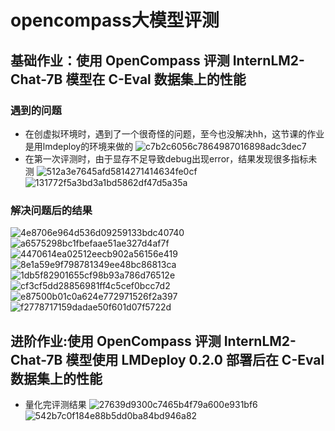 # opencompass大模型评测
## 基础作业：使用 OpenCompass 评测 InternLM2-Chat-7B 模型在 C-Eval 数据集上的性能
### 遇到的问题
* 在创虚拟环境时，遇到了一个很奇怪的问题，至今也没解决hh，这节课的作业是用lmdeploy的环境来做的
![c7b2c6056c7864987016898adc3dec7](https://github.com/baijiesong/InternLM_Learning/assets/105435837/4beb1d59-7f76-4b8b-954e-14778b4bdf4b)
* 在第一次评测时，由于显存不足导致debug出现error，结果发现很多指标未测
![512a3e7645afd5814271414634fe0cf](https://github.com/baijiesong/InternLM_Learning/assets/105435837/baa3f892-33f8-4fec-826a-66b4ea5efff2)
![131772f5a3bd3a1bd5862df47d5a35a](https://github.com/baijiesong/InternLM_Learning/assets/105435837/73cd9483-4379-41e3-ab50-25d57a09de1a)
### 解决问题后的结果
![4e8706e964d536d09259133bdc40740](https://github.com/baijiesong/InternLM_Learning/assets/105435837/9a8d8ab3-00a4-433f-96cc-8611f39daa98)
![a6575298bc1fbefaae51ae327d4af7f](https://github.com/baijiesong/InternLM_Learning/assets/105435837/5807a1fb-39d7-4c65-9a6e-0db2eb3ae7dd)
![4470614ea02512eecb902a56156e419](https://github.com/baijiesong/InternLM_Learning/assets/105435837/96f474c0-4a6d-4f3a-825c-38681c386f5a)
![8e1a59e9f798781349ee48bc86813ca](https://github.com/baijiesong/InternLM_Learning/assets/105435837/c71537bf-a822-41de-90ee-ebaa4d9e0a91)
![1db5f82901655cf98b93a786d76512e](https://github.com/baijiesong/InternLM_Learning/assets/105435837/c3db845e-bd7f-4154-bd4e-1fc15e21adbc)
![cf3cf5dd28856981ff4c5cef0bcc7d2](https://github.com/baijiesong/InternLM_Learning/assets/105435837/69da399e-f595-4764-8e8e-8f5ab44c503d)
![e87500b01c0a624e772971526f2a397](https://github.com/baijiesong/InternLM_Learning/assets/105435837/c806fd46-de86-4ca1-b417-cecd804eb03b)
![f2778717159dadae50f601d07f5722d](https://github.com/baijiesong/InternLM_Learning/assets/105435837/dcbbb0ae-93a0-4cd8-bba1-859adb66387a)
## 进阶作业:使用 OpenCompass 评测 InternLM2-Chat-7B 模型使用 LMDeploy 0.2.0 部署后在 C-Eval 数据集上的性能
* 量化完评测结果
![27639d9300c7465b4f79a600e931bf6](https://github.com/baijiesong/InternLM_Learning/assets/105435837/1f14abb9-c1f8-41fa-ad3f-f974c576d294)
![542b7c0f184e88b5dd0ba84bd946a82](https://github.com/baijiesong/InternLM_Learning/assets/105435837/247dc001-be97-49d5-ae57-9bbd0b90ab96)

